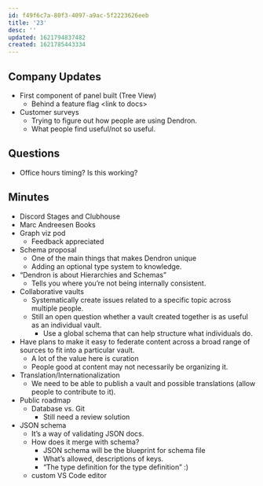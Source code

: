 ```yaml
---
id: f49f6c7a-80f3-4097-a9ac-5f2223626eeb
title: '23'
desc: ''
updated: 1621794837482
created: 1621785443334
---
```


## Company Updates

-   First component of panel built (Tree View)
    -   Behind a feature flag &lt;link to docs>
-   Customer surveys
    -   Trying to figure out how people are using Dendron.
    -   What people find useful/not so useful.

## Questions

-   Office hours timing? Is this working?

## Minutes

-   Discord Stages and Clubhouse
-   Marc Andreesen Books
-   Graph viz pod
    -   Feedback appreciated
-   Schema proposal
    -   One of the main things that makes Dendron unique
    -   Adding an optional type system to knowledge.
-   “Dendron is about Hierarchies and Schemas”
    -   Tells you where you’re not being internally consistent.
-   Collaborative vaults
    -   Systematically create issues related to a specific topic across multiple people.
    -   Still an open question whether a vault created together is as useful as an individual vault.
        -   Use a global schema that can help structure what individuals do.
-   Have plans to make it easy to federate content across a broad range of sources to fit into a particular vault.
    -   A lot of the value here is curation
    -   People good at content may not necessarily be organizing it.
-   Translation/Internationalization
    -   We need to be able to publish a vault and possible translations (allow people to contribute to it).
-   Public roadmap
    -   Database vs. Git
        -   Still need a review solution
-   JSON schema
    -   It’s a way of validating JSON docs.
    -   How does it merge with schema?
        -   JSON schema will be the blueprint for schema file
        -   What’s allowed, descriptions of keys.
        -   “The type definition for the type definition” :)
    -   custom VS Code editor

